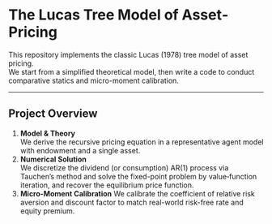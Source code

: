 # The Lucas Tree Model of Asset‐Pricing

This repository implements the classic Lucas (1978) tree model of asset pricing.  
We start from a simplified theoretical model, then write a code to conduct comparative statics and micro-moment calibration.

---

## Project Overview

1. **Model & Theory**  
   We derive the recursive pricing equation in a representative agent model with endowment and a single asset.  
2. **Numerical Solution**  
   We discretize the dividend (or consumption) AR(1) process via Tauchen’s method and solve the fixed-point problem by value‐function iteration, and recover the equilibrium price function.  
3. **Micro-Moment Calibration**
   We calibrate the coefficient of relative risk aversion and discount factor to match real-world risk-free rate and equity premium.
